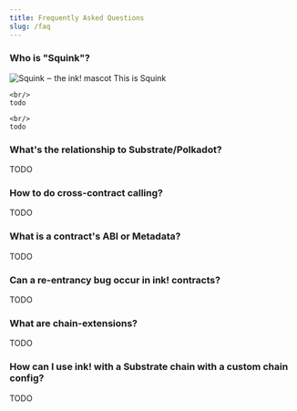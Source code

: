 ```yaml
---
title: Frequently Asked Questions
slug: /faq
---
```


### Who is "Squink"?

<div class="squid-container">
    <img src="./img/ink-squid.svg" alt="Squink ‒ the ink! mascot" class="squid" />
    This is Squink
    
    <br/>
    todo
    
    <br/>
    todo
</div>

### What's the relationship to Substrate/Polkadot?

TODO

### How to do cross-contract calling?

TODO

### What is a contract's ABI or Metadata?

TODO

### Can a re-entrancy bug occur in ink! contracts?

TODO

### What are chain-extensions?

TODO

### How can I use ink! with a Substrate chain with a custom chain config?

TODO
